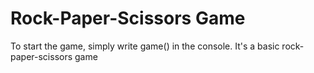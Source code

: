 # Rock-Paper-Scissors Game
To start the game, simply write game() in the console. It's a basic rock-paper-scissors game

